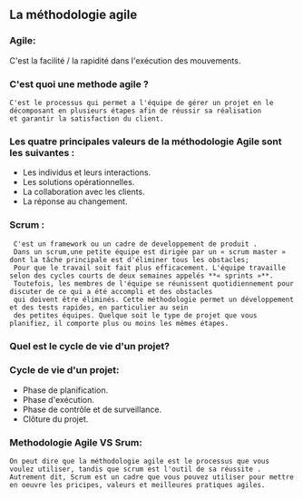 ## La méthodologie agile 

### **Agile:** 
C'est la facilité / la rapidité dans l'exécution des mouvements.

### **C'est quoi une methode agile ?**
    C'est le processus qui permet a l'équipe de gérer un projet en le décomposant en plusieurs étapes afin de réussir sa réalisation 
    et garantir la satisfaction du client.

### **Les quatre principales valeurs de la méthodologie Agile sont les suivantes :**
 + Les individus et leurs interactions.
 + Les solutions opérationnelles.
 + La collaboration avec les clients.
 + La réponse au changement.

### **Scrum :**
     C'est un framework ou un cadre de developpement de produit .
     Dans un scrum,une petite équipe est dirigée par un « scrum master » dont la tâche principale est d'éliminer tous les obstacles;
     Pour que le travail soit fait plus efficacement. L'équipe travaille selon des cycles courts de deux semaines appelés **« sprints »**.
     Toutefois, les membres de l'équipe se réunissent quotidiennement pour discuter de ce qui a été accompli et des obstacles
     qui doivent être éliminés. Cette méthodologie permet un développement et des tests rapides, en particulier au sein 
     des petites équipes. Quelque soit le type de projet que vous planifiez, il comporte plus ou moins les mêmes étapes.
### **Quel est le cycle de vie d'un projet?**

### **Cycle de vie d'un projet:**
 + Phase de planification.
 + Phase d'exécution.
 + Phase de contrôle et de surveillance.
 + Clôture du projet.

### **Methodologie Agile VS Srum:**
    On peut dire que la méthodologie agile est le processus que vous voulez utiliser, tandis que scrum est l'outil de sa réussite .
    Autrement dit, Scrum est un cadre que vous pouvez utiliser pour mettre en oeuvre les pricipes, valeurs et meilleures pratiques agiles. 
